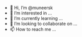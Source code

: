 - 👋 Hi, I’m @muneersk
- 👀 I’m interested in ...
- 🌱 I’m currently learning ...
- 💞️ I’m looking to collaborate on ...
- 📫 How to reach me ...

<!---
muneersk/muneersk is a ✨ special ✨ repository because its `README.md` (this file) appears on your GitHub profile.
You can click the Preview link to take a look at your changes.
--->
